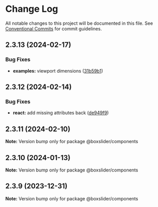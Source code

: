 # Change Log

All notable changes to this project will be documented in this file.
See [Conventional Commits](https://conventionalcommits.org) for commit guidelines.

## 2.3.13 (2024-02-17)

### Bug Fixes

- **examples:** viewport dimensions ([31b59b1](https://github.com/boxslider/slider/packages/components/commit/31b59b1a1760d66577c5a454fff58c0403a5d51f))

## 2.3.12 (2024-02-14)

### Bug Fixes

- **react:** add missing attributes back ([de949f9](https://github.com/boxslider/slider/packages/components/commit/de949f93a5c9becbb392431639a18eeaf33e6a3c))

## 2.3.11 (2024-02-10)

**Note:** Version bump only for package @boxslider/components

## 2.3.10 (2024-01-13)

**Note:** Version bump only for package @boxslider/components

## 2.3.9 (2023-12-31)

**Note:** Version bump only for package @boxslider/components
